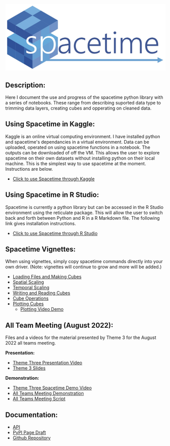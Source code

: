![spacetime logo](documents/barraLogo.jpg)

## Description:
Here I document the use and progress of the spacetime python library with a series of notebooks. These range from describing suported data type to trimming data layers, creating cubes and opperating on cleaned data.

## Using Spacetime in Kaggle:
Kaggle is an online virtual computing environment. I have installed python and spacetime's dependancies in a virtual environment. Data can be uploaded, operated on using spacetime functions in a notebook. The outputs can be downloaded of off the VM. This allows the user to explore spacetime on their own datasets without installing python on their local machine. This is the simplest way to use spacetime at the moment. Instructions are below.

* [Click to use Spacetime through Kaggle](pythonViaR.md)

## Using Spacetime in R Studio:
Spacetime is currently a python library but can be accessed in the R Studio environment using the reticulate package. This will allow the user to switch back and forth between Python and R in a R Markdown file. The following link gives installation instructions.

* [Click to use Spacetime through R Studio](pythonViaR.md)


## Spacetime Vignettes:
When using vignettes, simply copy spacetime commands directly into your own driver. (Note: vignettes will continue to grow and more will be added.)

* [Loading Files and Making Cubes](spaceTime_vignettes/readingFiles.html)
* [Spatial Scaling](spaceTime_vignettes/scaling.html)
* [Temporal Scaling](spaceTime_vignettes/scalingTime.html)
* [Writing and Reading Cubes](spaceTime_vignettes/readAndWrite.html)
* [Cube Operations](spaceTime_vignettes/cubeOps.html)
* [Plotting Cubes](spaceTime_vignettes/plotting.html)
	* [Plotting Video Demo](https://youtu.be/qOAcEe4S32g) 	

## All Team Meeting (August 2022):
Files and a videos for the material presented by Theme 3 for the August 2022 all teams meeting.

**Presentation:**

* [Theme Three Presentation Video](https://www.youtube.com/watch?v=RIKNoj4rkmE)
* [Theme 3 Slides](documents/All_Team_Theme3.pptx)

**Demonstration:**


* [Theme Three Spacetime Demo Video](https://www.youtube.com/watch?v=6yP55cXeoN4)
* [All Teams Meeting Demonstration](spaceTime_vignettes/AllTeams_Demo.html)
* [All Teams Meeting Script](templates/AllTeams_Demo.Rmd)





## Documentation: 
* [API](documents/api.md)
* [PyPI Page Draft](documents/description.md)
* [Github Repository](https://github.com/alexburn17/spacetime_demo)
